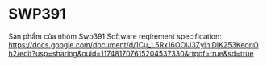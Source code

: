 # SWP391
Sản phẩm của nhóm Swp391
Software reqirement specification:
https://docs.google.com/document/d/1Cu_L5Rx16OOiJ3ZylhlDlK253KeonOh2/edit?usp=sharing&ouid=117481707615204537330&rtpof=true&sd=true
